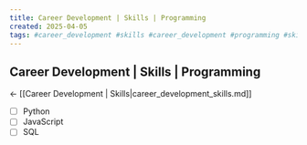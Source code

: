 ```yaml
---
title: Career Development | Skills | Programming
created: 2025-04-05
tags: #career_development #skills #career_development #programming #skills
---
```


## Career Development | Skills | Programming
← [[Career Development | Skills|career_development_skills.md]]

- [ ] Python
- [ ] JavaScript
- [ ] SQL